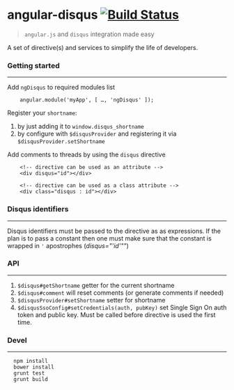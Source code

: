 # angular-disqus [![Build Status](https://travis-ci.org/kirstein/angular-disqus.png)](https://travis-ci.org/kirstein/angular-disqus.png)

 > ```angular.js``` and ```disqus``` integration made easy

A set of directive(s) and services to simplify the life of developers.

### Getting started
---
Add ```ngDisqus``` to required modules list

```
    angular.module('myApp', [ …, 'ngDisqus' ]);
```

Register your ```shortname```:

  1. by just adding it to ```window.disqus_shortname```
  2. by configure with ```$disqusProvider``` and registering it via ```$disqusProvider.setShortname```

Add comments to threads by using the ```disqus``` directive

```
    <!-- directive can be used as an attribute -->
    <div disqus="id"></div>

    <!-- directive can be used as a class attribute -->
    <div class="disqus : id"></div>
```

### Disqus identifiers   
---
Disqus identifiers must be passed to the directive as as expressions. If the plan is to pass a constant then one must make sure that the constant is wrapped in `'` apostrophes (_disqus="'id'""_)

### API
---

1. ```$disqus#getShortname``` getter for the current shortname  
2. ```$disqus#comment``` will reset comments (or generate comments if needed)
3. ```$disqusProvider#setShortname``` setter for shortname
4. ```$disqusSsoConfig#setCredentials(auth, pubKey)``` set Single Sign On auth token and public key. Must be called before directive is used the first time. 

### Devel
---

```
  npm install
  bower install
  grunt test
  grunt build
```


